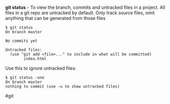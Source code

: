 **git status** - To view the branch, commits and untracked files in a project. All files in a git repo are untracked by default. Only track source files, omit anything that can be generated from those files

	$ git status
	On branch master

	No commits yet

	Untracked files:
	  (use "git add <file>..." to include in what will be committed)
			index.html
			
Use this to ignore untracked files:

	$ git status -uno
	On branch master
	nothing to commit (use -u to show untracked files)
	
#git